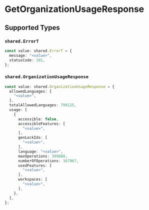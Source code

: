 # GetOrganizationUsageResponse


## Supported Types

### `shared.ErrorT`

```typescript
const value: shared.ErrorT = {
  message: "<value>",
  statusCode: 101,
};
```

### `shared.OrganizationUsageResponse`

```typescript
const value: shared.OrganizationUsageResponse = {
  allowedLanguages: [
    "<value>",
  ],
  totalAllowedLanguages: 799125,
  usage: [
    {
      accessible: false,
      accessibleFeatures: [
        "<value>",
      ],
      genLockIds: [
        "<value>",
      ],
      language: "<value>",
      maxOperations: 399888,
      numberOfOperations: 167967,
      usedFeatures: [
        "<value>",
      ],
      workspaces: [
        "<value>",
      ],
    },
  ],
};
```

